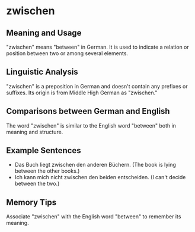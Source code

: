 # zwischen
## Meaning and Usage
"zwischen" means "between" in German. It is used to indicate a relation or position between two or among several elements.

## Linguistic Analysis
"zwischen" is a preposition in German and doesn't contain any prefixes or suffixes. Its origin is from Middle High German as "zwischen."

## Comparisons between German and English
The word "zwischen" is similar to the English word "between" both in meaning and structure.

## Example Sentences
- Das Buch liegt zwischen den anderen Büchern. (The book is lying between the other books.)
- Ich kann mich nicht zwischen den beiden entscheiden. (I can't decide between the two.)

## Memory Tips
Associate "zwischen" with the English word "between" to remember its meaning.